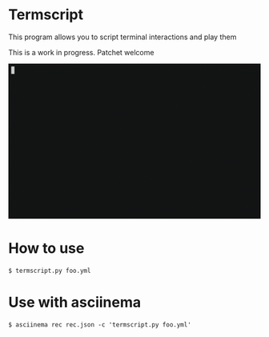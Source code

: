 # Termscript
This program allows you to script terminal interactions and play them

This is a work in progress. Patchet welcome

![Example](https://github.com/ficoos/termscript/raw/master/aux/recursive.gif)

# How to use
```
$ termscript.py foo.yml
```

# Use with asciinema
```
$ asciinema rec rec.json -c 'termscript.py foo.yml'
```
